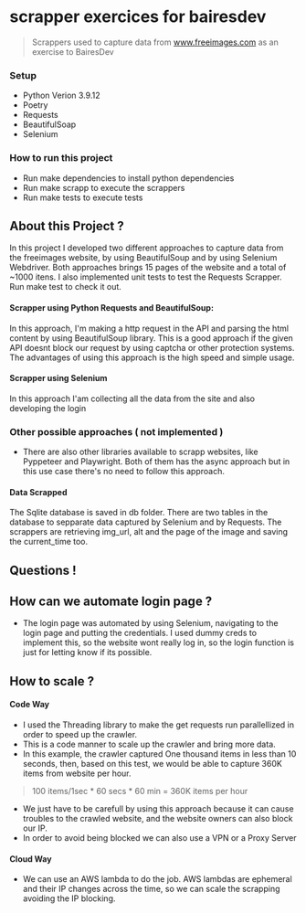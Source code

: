 # scrapper exercices for bairesdev

> Scrappers used to capture data from www.freeimages.com as an exercise to BairesDev

### Setup

* Python Verion 3.9.12
* Poetry
* Requests
* BeautifulSoap
* Selenium

### How to run this project

* Run make dependencies to install python dependencies
* Run make scrapp to execute the scrappers
* Run make tests to execute tests

## About this Project ?

In this project I developed two different approaches to capture data from the freeimages website, by using BeautifulSoup and by using Selenium Webdriver. 
Both approaches brings 15 pages of the website and a total of ~1000 itens.
I also implemented unit tests to test the Requests Scrapper. Run make test to check it out.

#### Scrapper using Python Requests and BeautifulSoup:

In this approach, I'm making a http request in the API and parsing the html content by using BeautifulSoup library.
This is a good approach if the given API doesnt block our request by using captcha or other protection systems.
The advantages of using this approach is the high speed and simple usage.

#### Scrapper using Selenium

In this approach I'am collecting all the data from the site and also developing the login 


### Other possible approaches ( not implemented )

* There are also other libraries available to scrapp websites, like Pyppeteer and Playwright. Both of them has the async approach but in this use case there's no need to follow this approach.

#### Data Scrapped

The Sqlite database is saved in db folder. There are two tables in the database to sepparate data captured by Selenium and by Requests.
The scrappers are retrieving img_url, alt and the page of the image and saving the current_time too.

## Questions !

## How can we automate login page ?

* The login page was automated by using Selenium, navigating to the login page and putting the credentials. I used dummy creds to implement this, so the website wont really log in, so the login function is just for letting know if its possible.

## How to scale ?

#### Code Way

* I used the Threading library to make the get requests run parallellized in order to speed up the crawler.
* This is a code manner to scale up the crawler and bring more data.
* In this example, the crawler captured One thousand items in less than 10 seconds, then, based on this test, we would be able to capture 360K items from website per hour.

> 100 items/1sec * 60 secs * 60 min = 360K items per hour

* We just have to be carefull by using this approach because it can cause troubles to the crawled website, and the website owners can also block our IP.
* In order to avoid being blocked we can also use a VPN or a Proxy Server

#### Cloud Way

* We can use an AWS lambda to do the job. AWS lambdas are ephemeral and their IP changes across the time, so we can scale the scrapping avoiding the IP blocking.

